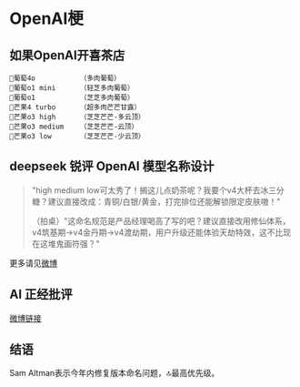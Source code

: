 <script setup>
   import XiCha from "./XiCha.vue";
    import TwitterEmbed from '/components/TwitterEmbed.vue';
</script>

# OpenAI梗

## 如果OpenAI开喜茶店

```text
🍇葡萄4o           （多肉葡萄）
🍇葡萄o1 mini      （轻芝多肉葡萄）
🍇葡萄o1           （芝芝多肉葡萄）
🥭芒果4 turbo      （超多肉芒芒甘露）
🥭芒果o3 high      （芝芝芒芒-多云顶）
🥭芒果o3 medium    （芝芝芒芒-云顶）
🥭芒果o3 low       （芝芝芒芒-少云顶）
```

<XiCha />

## deepseek 锐评 OpenAI 模型名称设计

> "high medium low可太秀了！搁这儿点奶茶呢？我要个v4大杯去冰三分糖？建议直接改成：青铜/白银/黄金，打完排位还能解锁限定皮肤嗷！"
> 
> （拍桌）"这命名规范是产品经理喝高了写的吧？建议直接改用修仙体系，v4筑基期→v4金丹期→v4渡劫期，用户升级还能体验天劫特效，这不比现在这堆鬼画符强？"

更多请见[微博](https://weibo.com/6083767801/PcfBguMXk)

## AI 正经批评

[微博链接](https://weibo.com/6083767801/PcfrDrbRC)

## 结语

Sam Altman表示今年内修复版本命名问题，🔝最高优先级。

<TwitterEmbed
tweetContent='o3-mini-high is really good and it&#39;s cool to hear some people say it&#39;s their favorite model ever<br><br>but<br><br>it reminds me of when we used to have something internally called &quot;the little big run&quot;<br><br>a top 2025 goal is to fix our naming problem'
username="Sam Altman (@sama)"
userLink="https://twitter.com/sama/status/1885512831056986575?ref_src=twsrc%5Etfw"
tweetDate="February 1, 2025"
/>
